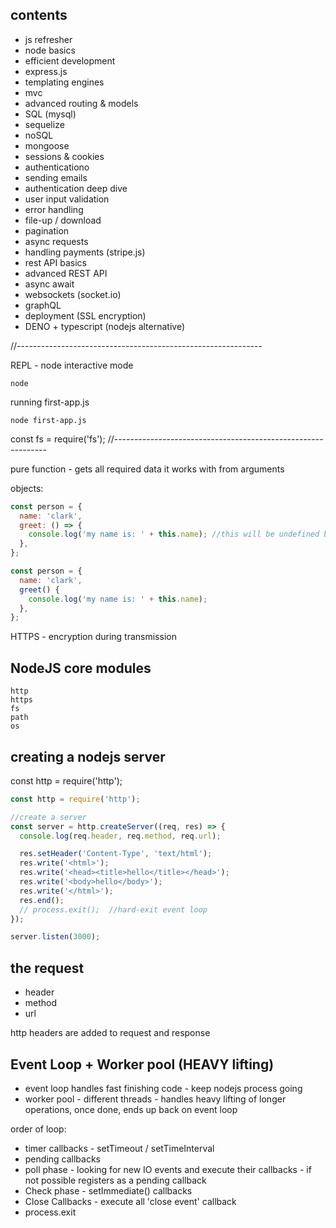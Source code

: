 ## contents

- js refresher
- node basics
- efficient development
- express.js
- templating engines
- mvc
- advanced routing & models
- SQL (mysql)
- sequelize
- noSQL
- mongoose
- sessions & cookies
- authenticationo
- sending emails
- authentication deep dive
- user input validation
- error handling
- file-up / download
- pagination
- async requests
- handling payments (stripe.js)
- rest API basics
- advanced REST API
- async await
- websockets (socket.io)
- graphQL
- deployment (SSL encryption)
- DENO + typescript (nodejs alternative)

//-------------------------------------------------------------

REPL - node interactive mode

```
node
```

running first-app.js

```shell
node first-app.js
```

const fs = require('fs');
//-------------------------------------------------------------

pure function - gets all required data it works with from arguments

objects:

```js
const person = {
  name: 'clark',
  greet: () => {
    console.log('my name is: ' + this.name); //this will be undefined because array function scope is not of the object
  },
};
```

```js
const person = {
  name: 'clark',
  greet() {
    console.log('my name is: ' + this.name);
  },
};
```

HTTPS - encryption during transmission

## NodeJS core modules

```
http
https
fs
path
os
```

## creating a nodejs server

const http = require('http');

```js
const http = require('http');

//create a server
const server = http.createServer((req, res) => {
  console.log(req.header, req.method, req.url);

  res.setHeader('Content-Type', 'text/html');
  res.write('<html>');
  res.write('<head><title>hello</title></head>');
  res.write('<body>hello</body>');
  res.write('</html>');
  res.end();
  // process.exit();  //hard-exit event loop
});

server.listen(3000);
```

## the request

- header
- method
- url

http headers are added to request and response

## Event Loop + Worker pool (HEAVY lifting)

- event loop handles fast finishing code - keep nodejs process going
- worker pool - different threads - handles heavy lifting of longer operations, once done, ends up back on event loop

order of loop:

- timer callbacks - setTimeout / setTimeInterval
- pending callbacks
- poll phase - looking for new IO events and execute their callbacks - if not possible registers as a pending callback
- Check phase - setImmediate() callbacks
- Close Callbacks - execute all 'close event' callback
- process.exit
